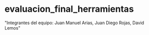 # evaluacion_final_herramientas
"Integrantes del equipo: Juan Manuel Arias, Juan Diego Rojas, David Lemos"
